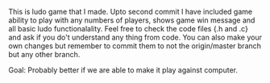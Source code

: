 This is ludo game that I made.
Upto second commit I have included game ability to play with any numbers of players,
shows game win message and all basic ludo functionalality.
Feel free to check the code files {.h and .c} and ask if you do't understand any 
thing from code.
You can also make your own changes but remember to commit them to not the origin/master branch
but any other branch.

Goal: Probably better if we are able to make it play against computer.